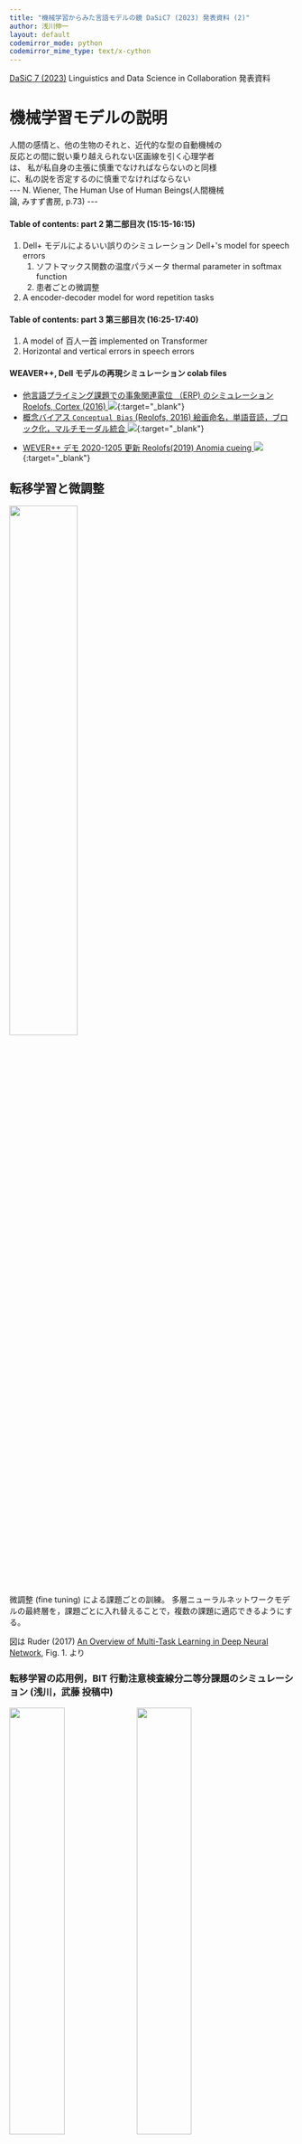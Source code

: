 ```yaml
---
title: "機械学習からみた言語モデルの鏡 DaSiC7 (2023) 発表資料 (2)"
author: 浅川伸一
layout: default
codemirror_mode: python
codemirror_mime_type: text/x-cython
---
```


<link href="/assets/css/asamarkdown.css" rel="stylesheet">

[DaSiC 7 (2023)](https://sites.google.com/view/dasic7-2023) Linguistics and Data Science in Collaboration 発表資料

# 機械学習モデルの説明

<div class="memo" style="width:77%">

人間の感情と、他の生物のそれと、近代的な型の自動機械の反応との間に鋭い乗り越えられない区画線を引く心理学者は、
私が私自身の主張に慎重でなければならないのと同様に、私の説を否定するのに慎重でなければならない <br/>
--- N. Wiener, The Human Use of Human Beings(人間機械論, みすず書房, p.73) ---
</div>

#### Table of contents: part 2 第二部目次 (15:15-16:15)

1. Dell+ モデルによるいい誤りのシミュレーション Dell+'s model for speech errors
   1. ソフトマックス関数の温度パラメータ thermal parameter in softmax function
   2. 患者ごとの微調整
2. A encoder-decoder model for word repetition tasks

#### Table of contents: part 3 第三部目次 (16:25-17:40)

1. A model of 百人一首 implemented on Transformer
2. Horizontal and vertical errors in speech errors

#### WEAVER++, Dell モデルの再現シミュレーション colab files

<!-- - [2021年02月22日実施 Dell モデル (Dell, 1997; Foygell and Dell,2000) 再現実験 <img src="/assets/colab_icon.svg">](https://colab.research.google.com/github/project-ccap/project-ccap.github.io/blob/master/notebooks/2021Foygel_Dell_model.ipynb)
- [2021ccap word2vec による単語連想課題のデモ, Rotaru(2018) に関連 <img src="/assets/colab_icon.svg">](https://colab.research.google.com/github/project-ccap/project-ccap.github.io/blob/master/notebooks/2021ccap_word_association_demo.ipynb)
- [word2vec による単語連想 + 頻度 デモ <img src="/assets/colab_icon.svg">](https://colab.research.google.com/github/project-ccap/project-ccap.github.io/blob/master/notebooks/2021ccap_word_assoc_with_freq.ipynb) -->

- [他言語プライミング課題での事象関連電位 （ERP) のシミュレーション Roelofs, Cortex (2016) <img src="/assets/colab_icon.svg">](https://colab.research.google.com/github/project-ccap/project-ccap.github.io/blob/master/notebooks/2021Roelofs_ERP_bilingual_lemret.ipynb){:target="_blank"}
- [概念バイアス `Conceptual Bias` (Reolofs, 2016) 絵画命名，単語音読，ブロック化，マルチモーダル統合 <img src="/assets/colab_icon.svg">](https://colab.research.google.com/github/project-ccap/project-ccap.github.io/blob/master/notebooks/2021Roelofs_Conceptual_bias.ipynb){:target="_blank"}
<!-- - [2 ステップ相互活性化モデルデモ (Foygell and Dell, 2000) <img src="/assets/colab_icon.svg">](https://colab.research.google.com/github/project-ccap/project-ccap.github.io/blob/master/notebooks/2020ccap_Foygel_Dell2000_2step_interactive_activaition_model_demo.ipynb) -->
- [WEVER++ デモ 2020-1205 更新 Reolofs(2019) Anomia cueing <img src="/assets/colab_icon.svg">](https://colab.research.google.com/github/project-ccap/project-ccap.github.io/blob/master/notebooks/2020ccap_Roelofs2019_Anomia_cueing_demo.ipynb){:target="_blank"}
<!-- - [上の簡単なまとめ](2020-1214about_Roelofs_anomia_cueing) -->


## 転移学習と微調整

<div class="figcenter">
<img src="/figures/2017Ruder_fig1.jpg" width="49%">
<div class="figcaption">

微調整 (fine tuning) による課題ごとの訓練。
多層ニューラルネットワークモデルの最終層を，課題ごとに入れ替えることで，複数の課題に適応できるようにする。

図は Ruder (2017) [An Overview of Multi-Task Learning in Deep Neural Network](https://arXiv.org/abs/1706.05098),
Fig. 1. より
</div></div>

### 転移学習の応用例，BIT 行動注意検査線分二等分課題のシミュレーション (浅川，武藤 投稿中)

<div class="figcenter">
<img src="/figures/2023_0721bit_line_bisection_demo0.svg" width="44%">
<img src="/figures/2023_0721bit_line_bisection_demo1.svg" width="44%">
</div>

### 転移学習の応用例 (2) TLPA，SALA 失語症，絵画命名課題

<div class="figcenter">
<img src="/figures/2023_0723tlpa_sala_214.png" width="44%"><br/>
<img src="/figures/2023_0723tlpa_sala_83.png" width="44%">
<img src="/figures/2023_0723tlpa_sala_243.png" width="44%">
</div>


### 従来モデル

Dell モデルは，2 段階相互活性モデルであり，意味層，語彙層，音素層の 3 層からなるニューラルネットワークモデルである。
従来モデル (以下 Dell モデルと表記する) を図 1 (Foygel&Dell, 2000) に示した。
以下では，意味層を S 層，語彙層を L 層，音素層を P 層と表記する。
Dell モデルにおいては，ニューラルネットワークの特徴の一つである学習に基づくパラメータの調整は行われない。
このため Dell モデルを構成する各処理ユニット間の結合係数は一定である。
各層のユニット数は，S 層 10，L 層 5，P 層 9 個である。
Dell モデルの動作を略述すると以下のようになる:
シミュレーションは離散時間で行われ，時刻 $t=[1,\ldots,16]$ の 16 時刻である。
時刻 $t_1$ で S 層には 3 つのユニットが活性化され，他の 7 つのユニットは不活性である。
S, L, P 層の $i$ 番目のユニットの活性値を，それぞれ $x_{i}$ $i\in$ $\left\\{s,l,p\right\\}$ とする。
任意の時刻 $t$ における各ユニットの活性値を表現する場合には，$x_{(i,t)}$ とする。
開始時刻 $t_1$ では S 層の 3 ユニットが必ず，活性化した状態，すなわち 1 にセットされ，残りの 7 つのユニットは 0 とされる。
活性化状態とされる 3 つのユニットは常に固定されて，シュミュレーションを通じて変化しない。
先述のように，離散化時刻が用いられるので，各ユニットは 16 回の更新を受けることとなる。
S 層と L 層，および L 層 と P 層とは相互に接続されているため，時刻 $t>1$ においては，結合している層間の影響を受け取る。
また，$t=8$ 時刻に，原著論文では jolt と命名された，最大値を強調する活性値の増強が行われる。
また，各時刻では，活性値の大きさに依存した乱数も付加される。
このため最終時刻 $t=16$ での L 層の活性値は，その都度変動することとなる。

Dell モデルでは，モデルを記述するための 4 つのパラメータ，s, p, w, d が用意されている。
s は S 層と L 層との結合係数に関わる係数，p は L 層と P 層とに関わる結合係数，w は結合係数全体に関わる結合係数であり，d 全ユニットの減衰率 (decay rate) である。
Dell モデルでは，s, p を調整可能なパラメータとする sp モデルと w, d を調整可能なパラメータとする wd モデルとが存在する。
sp モデルでは局在する結合係数の変動を記述する意味で，限局的パラメータであるということができる。
一方，wd モデルは，全処理ユニットに共通であるため，大域的パラメータとみなしうる。
すなわち sp モデルでは w と d は固定され，s と p との差異にのみ関心がある。
一方，wd モデルでは，限局したパラメータ変動を認めず ($w=s=p$)，大域的パラメータの変動によって課題成績を説明しようとする。


<div class="figcenter">
<img src="/figures/2000Foygel_Dell_fig1.png" width="43%"><br/>
<!-- <img src="figures/2013Dell_fig4.jpg" width="23%">
<img src="figures/2013Dell_fig5.jpg" width="23%"><br/> -->
</div>
<div class="figcaption">

[@2000Foygell_Dell_SP] Fig. 1 Dell らの 2 段階相互活性化モデルの概念図。
上から，意味層，語彙層，音素層という 3 層から構成される。
各層間を結ぶ線は結合係数を表しており，結合は対称的である。
例えば，S 層から L 層へ向かう前向き結合係数の値は，L 層から S 層への逆向き結合のそれと等しい。
<!-- 中央: [@2013Dell_VLPM] Fig. 4 Dell らのボクセルベース病変パラメータマッピング例,
右: [@2013Dell_VLPM] Fig. 5 -->
</div>

# Dell モデルの改善提案 (浅川+2019)

## ソフトマックス関数における温度パラメータ

<img src="/figures/2023_1026kWTA_fig1.svg">
<div class="figcaption">

データ [4,3,2,1,0] に対して，異なるベータでソフトマックス関数を実施した結果
</div>


## 従来モデルの問題点

本稿では，上記 Dell モデルの記述をパラメータ推定問題として捉え，機械学習の手法を援用することでパラメータの推定を行うことを提案する。
<!-- また Dellのモデルでもシミュレーション方式が 2 通りあり，それぞれ SP モデルと WD モデルと呼ばれる。
SP モデルは～こんなモデル～で，d は固定である。
一方で,WD モデルは～こんなモデルで～s=p=w である～ｄどこに入る？～。
―上記からの流れで、問題提起が変わってくる？ー -->
しかし，以下の問題点が指摘できる。

1. 入力刺激が，常に1 種類と極めて限られている。
入力は，常にネコ (CAT) を表す意味ベクトルのみである。
この入力に対する出力が，cat なら正解，dog なら意味エラー (semantic erros), mat なら形式エラー (formal errors), rat なら混合エラー (mixed errors), log なら無関連エラー (unrelated errors), さらに lat なら非単語 (non-word errors) あるいは新造語エラーとみなされる。
このように，従来モデルにより産み出されるエラーパターンは失語症者の呼称エラーに対応づけて検討されているものの，実際の検査や実験においては複数の異なる入力刺激が用いられることを鑑みれば，モデルにおける入力刺激の少なさは妥当性を欠くと言える。
また，入力刺激に対して，各概念は 10 個のニューロンを活性化し，かつ，概念同士の間で共有されるニューロンの存在が仮定されている（たとえばターゲット語 CAT と意味関連語の DOG の間では 3 個のニューロンの活性を共有している）ものの，これらのニューロン数と内容の設定根拠について詳述されていない点も，関連する問題として挙げることができるだろう。
2. シミュレーションにおける刺激回数が少ない。
Foygel & Dell (2000) ではネコの画像を 175 回提示して，どの種のエラーが報告されたかを計数している。
175 という数字はフィラデルフィア絵画命名課題(Roach, Schwartz, Martin, Grewal,&Brecher, 1996) の試行数である 175 回と一致させるためである。
シミュレーションでは、ネコの呼称を 175 回繰り返して得られた 6 種類の反応カテゴリ(正答と 5 種類のエラー) の比率を最も良く表出するパラメータの値を探索するため，パラメータ値を定めて，175 回演算を繰り返し，得られた値からパラメータを探索している。
しかしながら,現代の技術から考えるとコンピュータは疲れを知らないので,精度を向上させるためには多数回繰り返すことを検討すべきだと言える。
3. Jolt の大きさとタイミングに関する根拠が明白でない。
Jolt とは，特定のタイミングでモデルに与えられるブーストのことを指し，2 段階相互活性化モデルにおいては意味処理と語彙処理に対して与えられるよう設定されている。
すなわち，時刻 t が 1 のときには意味ブースト 10，t=8 のときには語彙ブースト 100 が付与され，モデルの処理が促進されると考えられている。
しかしながら，これらの値やタイミングの設定は恣意的であり，明確な根拠は示されていない。
4. Dell モデルの出⼒は，被検査者の反応そのものをシミュレートするのでなく，反応を分類した結果を予測する。
このため従来モデルは，被検査者の課題遂⾏能⼒のみをシミュレートするものではなく，検査者の判断をも内包してしまっていると解釈できる。
そこで，今回提案する呼称モデルの改定案では、近年の機械学習分野における手法をモデル構築に取り入れることで，これらの問題点を解決することを試みた。


## Dell モデルの改定 温度パラメータの変化

図 3 は，ソフトマックス関数において，温度パラメータを変化させた場合の各反応カテゴリーの確率密度の変化を示している。

<center>
<img src="/figures/2021_0810Dell_beta_sim.svg" width="49%"><br/>
</center>

温度パラメータ $\beta$ が 0 に近い（すなわち，健常者の反応をシミュレートしている）ときにはモデルは正解を算出しやすくなる。
一方，温度パラメータ $\beta$ が大きくなる場合，すなわち，患者の反応をシミュレートする場合には，各エラー率の値が上昇する。
$\beta$ は統計力学からの類推から温度パラメータと呼ぶことにする。
ソフトマックス関数は，ボルツマン分布と同一であって $x_i$ のエネルギー順位を与える式である。
このとき $\lim_{\beta\approx0}$ の極限では系は統計力学におけるボルツマン分決定論的に振る舞い $\lim\beta\mapsto\infty$ ではあらゆるエネルギー準位をとることとなる。
温度パラメータの導入意図は,このように系が確率的変動を許容する程度を表すものと解釈できるようにすることで，健常者と患者の呼称成績を連続的に捉えることを可能にするためであった。
すなわち，絵画命名課題において，健常者は温度パラメータが小さい，従って温度が低く安定した反応を生じることに対応する。
一方,反応が検査の都度変動するような，ある種の患者の錯語反応は，温度パラメータが大きい，従って温度が高いとみなしうる。
ソフトマックス関数については，ニューラルネットワークでの画像識別やカテゴリー判定などの分類課題に用いられている意味で汎用性が高い。
～ソフトマックス関数を呼称課題の反応生成に使用した利点～
また，相互活性化モデルの確率論的改訂である多項相互活性化モデル MIA (Multinomial Interactive Activation)モデル (McClelland, 2013; McClelland, Mirman, Bolger, & Khaitan, 2014) でも類似の概念が用いられている。
すなわち，本稿で提案するモデルは，オリジナルの IA モデルを拡張した MIA モデルの概念を援用して，絵画命名課題の妥当な解釈を行っているものとみなしうる。
ただし MIA モデルでは，温度概念を推定すべきパラメータとして扱っておらず，温度パラメータ $\beta$ を反応の安定性，あるいは多様性をとみなす考え方は，本提案手法に独自のものである。
また，ソフトマックス関数に温度パラメータを導入するアイデアは，ボルツマンマシン (Ackley, Hinton, & Sejnowski, 1985; Hinton & Sejnowski,1986) からの伝統である。
加えて，近年精度向上が著しい深層学習分野での自己半教師あり学習 (Self semi-suupervised learning でも採用されている概念でもある。
深層学習においては，ソフトマックス関数に温度パラメータ $\beta$ を導入することで，系の確率的振る舞いの変動を制御する意味合いがある (Chen, Konblith, Nouzi & Hinton, 2020; Jaiswal, Babuadeh, Makedon, 2020; Oord, Li, & Vinyals,2018)。
本手法では，確率的な振る舞いの度合いが，患者と健常統制群の課題成績を記述するパラメータであると考えことになる。
従って，ある種の患者の示す個々の反応は，都度都度変動し，決定論的な応答を得ることが少ない症例を模倣していることになると見なしうる。
一方，健常統制群の課題成績は，任意の刺激図版に対して安定的な応答が得られやすいと考えられる。
このことは，健常統制群の系では，温度パラメータ $\beta$ が低く，すなわち，系の応答が安定しているとみなすことなる。

## 患者ごとのシミュレーション結果 データは Foygell&Dell2000 論文中のデータを用いた

<center>
<img src="/figures/2021_0811W_B.svg" width="23%">
<img src="/figures/2021_0811T_T_.svg" width="23%">
<img src="/figures/2021_0811J_Fr_.svg" width="23%">
<img src="/figures/2021_0811V_C_.svg" width="23%">
<img src="/figures/2021_0811L_B_.svg" width="23%">
<img src="/figures/2021_0811J_B_.svg" width="23%">
<img src="/figures/2021_0811J_L_.svg" width="23%">
<img src="/figures/2021_0811G_S_.svg" width="23%">
<img src="/figures/2021_0811L_H_.svg" width="23%">
<img src="/figures/2021_0811J_G_.svg" width="23%">
<img src="/figures/2021_0811E_G_.svg" width="23%">
<img src="/figures/2021_0811B_Me_.svg" width="23%">
<img src="/figures/2021_0811B_Mi_.svg" width="23%">
<img src="/figures/2021_0811J_A_.svg" width="23%">
<img src="/figures/2021_0811A_F_.svg" width="23%">
<img src="/figures/2021_0811N_C_.svg" width="23%">
<img src="/figures/2021_0811I_G_.svg" width="23%">
<img src="/figures/2021_0811H_B_.svg" width="23%">
<img src="/figures/2021_0811J_F_.svg" width="23%">
<img src="/figures/2021_0811G_L_.svg" width="23%">
<img src="/figures/2021_0811W_R_.svg" width="23%">
</center>

## 学習

教師信号 $\mathbf{t}=\left[0.97, 0.01, 0.00, 0.01, 0.00, 0.00\right]$ とする。
このとき最小化すべき目的関数(損失関数，誤差関数) $l$
を次のように定義する:

$$\tag{A.1}
l\left(p,x;\theta\right)\equiv\sum_i\left( t_i\log(p_i) + (1-t_i)\log(1-p_i)\right)
$$

$$\tag{A.2}
\frac{\partial l}{\partial p}=\sum_i\left(
\frac{t_i}{p_i}-\frac{1-t_i}{1-p_i}
\right)
= \sum_i\frac{t_i(1-p_i)-p_i(1-t_i)}{p_i(1-p_i)}
= \sum_i\frac{t_i-p_i}{p_i(1-p_i)}
$$

この $l$ を最小化する学習をニューラルネットワークの学習則に従い以下のような勾配降下法を用いて訓練する:
$$\tag{A.3}
\Delta\theta = \eta\frac{\partial l}{\partial\theta}
= \eta\frac{\partial l}{\partial p}\frac{\partial p}{\partial x_t}\frac{\partial x_t}{\partial\theta}
$$

合成関数の微分則に従って
$$\tag{A.4}
\frac{\partial l}{\partial\theta}
$$
である。

更に $p_{i}$ を $x_{j,t}$ で微分，すなわちソフトマックスの微分:

$$\tag{A.5}
\begin{aligned}
\frac{\partial p_{i}}{\partial\beta x_{i}} =\frac{e^{\beta x_{i}}\left(\sum e^{\beta x_{j}}\right)-e^{\beta x_i}e^{\beta x_{i}}}{\left(\sum e^{\beta x_{j}}\right)^{2}}
&=\left(\frac{e^{\beta x_{i}}}{\sum e^{\beta x_{j}}}\right)
\left(\frac{\sum e^{\beta x_{j}}}{-e^{\beta x_{j}}}{\sum e^{\beta x_{j}}}\right)\\
                                       &=p_i \left(\frac{\sum e^{\beta x_{j}}}{\sum e^{\beta x_{i}}}-\frac{e^{\beta x_{i}}}{\sum e^{\beta x_{j}}}\right)\\
                                      &=p_i (1-p_{j})\frac{\partial p_{i}}{\partial x_{j}} \\
                                      &=  p_i(\delta_{ij}- p_{j})\\
\frac{\partial p_{i}}{\partial x_{j}} &=  p_{i}\left(\delta_{ij}- p_{j}\right)
\end{aligned}
$$


$\theta$ を $\beta$ とそれ以外 ($w,d,s,p$) とに分けて考える。
更に，各個のパラメータについて微分することを考える。
Dell らのモデルでは次式のような漸化式が用いられた:
$$
x_{t+1} = (1-d)x_{t} + \sum w x_{t} + z,\tag{A.7}
$$

ここで $z\sim\mathcal{N}\left(0,a_1^2 + a_2^2x_{t}\right)$ である。

$$
\Delta \theta=\eta\frac{\partial l}{\partial\theta}\tag{A.8}
$$

ここで $l$ は損失関数 (誤差関数，目的関数) であり，\(\eta\) は学習係数 (learning ratio) である。

$$
\begin{aligned}
\frac{\partial l}{\partial\theta} &=\frac{\partial l}{\partial p}\frac{\partial p}{\partial x_t}\frac{\partial x_t}{\partial\theta}\\
&=\sum_i\frac{t_i-p_i}{p_i(1-p_i)}\sum_j p_i\left(\delta_{ij}-p_j\right)\frac{\partial x_{j,t}}{\partial\theta}\\
\end{aligned}\tag{A.9}
$$

今一度，損失関数を \(l\), 最終層出力の出力を確率密度関数を $y$, 各ニューロンの出力値を $x$ とする。
推定すべき Dell モデルのパラメータ $\theta=\{w,d,s,p\}$ とする。

それぞれ以下の通りである:
* $w$: 重みパラメータ
* $d$: 崩壊パラメータ
* $s$: 視覚入力層と語彙層との間の結合パラメータ
* p$: 語彙層と音韻層との結合パラメータ

$x_{i,\tau}^{(\text{Layer})}$ を $\text{Layer}=\left[s:\text{視覚的意味層}, l:\text{語彙層}, p:\text{音韻層}\right]$ を時刻 $\tau$ での層 (Layer) における $i$  番目のニューロンであるとすれば，次式を得る:

$$
\begin{array}{ll}
x_{i,t+1}^{(s)} &= (1-d)x_{i,t}^{(s)} + sw \sum_j u_{ij}^{(l)}x_{j},\\
x_{i,t+1}^{(l)} &= (1-d)x_{i,t}^{(l)} + sw \sum_{j\in(s)} u_{ij}^{(s)}x_{j}^{(s)} + pw\sum_{j\in(p)}u_{ij}^{(p)}
x_j^{(p)},\\
x_{i,t+1}^{(p)} &= (1-d)x_{i,t}^{(p)} + pw \sum_{j\in(l)} u_{ij}^{(l)}x_{j}^{(l)},\\
\end{array}\tag{A.10}
$$

$$
\mathbf{\Theta}=
\left(
    \begin{array}{ccc}
    1-d & wp & 0\\
    wp & 1-d & ws\\
    0  & ws & 1-d\\
    \end{array}
\right)\tag{A.11}
$$
とすれば，

$$
\mathbf{x}_t=\mathbf{\Theta x}_{t-1}+ z\left(\mathbf{x}_{t-1};a_1^,a_2^2\right)\tag{A.12}
$$

#### コード

* [Dell model の PyTorch 実装 2021CNPS 提案モデル <img src="/assets/colab_icon.svg">](https://colab.research.google.com/github/project-ccap/project-ccap.github.io/blob/master/notebooks/2021cnps_ccap1_simpleDell.ipynb)


# エンコーダ・デコーダモデルを用いた，健常者と失語症患者の言い誤りのシミュレーション (大門+2023)

## 翻訳モデルにおける注意

* 符号化器の最後の隠れ状態から単一の文脈ベクトルを構築するのではなく，文脈ベクトルとソース入力全体との間にショートカットを作成する。
* これらのショートカット接続の重みは，各出力要素ごとにカスタマイズ可能
* 文脈ベクトルが全入力系列にアクセスできる間は，忘れる心配はない。
* ソースとターゲットの間のアライメントは，文脈ベクトルによって学習され，制御される。
* 基本的に文脈ベクトルは 3 つの情報を用いる。
    1. 符号化器側の中間層状態 (ソース)
    2. 復号化器側の中間層状態 (ターゲット)
    3. ソースとターゲットのアラインメント(配置情報) すなわちどの位置の情報に着目すべきかを決定する

<div class="figcenter">
<img src="/figures/2014Sutskever_S22_Fig1.svg" width="77%">
<div class="figcaption">

オリジナルモデル [Sutuskever+2014](https://arXiv.org/abs/1409.3215) Fig. 1
</div></div>

<div class="figcenter">
<img src="/figures/2014Sutskever_Fig2left.svg" width="44%">
<img src="/figures/2014Sutskever_Fig2right.svg" width="44%">
<div class="figcaption">

[Sutuskever+2014](https://arXiv.org/abs/1409.3215) Fig. 2
</div></div>


## 2.2 注意の種類

* **文脈ベースの注意 Content-base attention** ([Graves2014](https://arxiv.org/abs/1410.5401)):
$\text{score}(\mathbf{s}_t, \mathbf{h}_i) = \cos\left(\mathbf{s}_t, \mathbf{h}_i\right)$

* **加算的注意 Additive attention** ([Bahdanau2015](https://arxiv.org/pdf/1409.0473.pdf)):
$\text{score}(\mathbf{s}_t, \mathbf{h}_i) =$ $\mathbf{v}_a^\top \tanh(\mathbf{W}_a\left[\mathbf{s}_t; \mathbf{h}_i\right])$<br/>
Loung2015 論文では，"concat", Vaswani2017 論文では "additive atttention" として言及されている注意のこと
* **位置ベースの注意 Location-Base attention** ([Luong2015](https://arxiv.org/pdf/1508.04025.pdf)):
$\alpha_{t,i} = \text{softmax}(\mathbf{W}_a\mathbf{s}_t)$ <br/>
これにより，ソフトマックス配置(アライメント)がターゲット位置のみに依存するように単純化される。
* **一般化注意 General attention** ([Luong2015](https://arxiv.org/pdf/1508.04025.pdf)):
$\text{score}(\mathbf{s}_t,\mathbf{h}_i) = \mathbf{s}_t^\top\mathbf{W}_a\mathbf{h}_i$<br/>
$\mathbf{W}_a$ は，注意層の訓練可能な重み行列
* **内積型注意 Dot-Product attention attention** ([Luong2015](https://arxiv.org/pdf/1508.4025.pdf)):
$\text{score}(\mathbf{s}_t,\mathbf{h}_i) = \mathbf{s}_t^\top\mathbf{h}_i$
* **規格化内積型注意 Scaled Dot-Product attention**  ([Vaswani2017](http://papers.nips.cc/paper/7181-attention-is-all-you-need.pdf)):
$\text{score}(\mathbf{s}_t, \mathbf{h}_i) = \frac{\mathbf{s}_t^\top\mathbf{h}_i}{\sqrt{n}}$<br/>
注：尺度因子を除いて内積型注意に酷似する；ここで、n はソース中間層状態の次元。
BERT および GPT で用いられている。

$[\cdot;\cdot]$ は 2 つのベクトルの連接を表す。

## 2.3 注意の定義

長さ $n$ のソース系列 $\mathbf{x}$ と，長さ $m$ のターゲット系列 $\mathbf{y}$ を考える。
太字はベクトルであることを示す。

$$ \begin{aligned}
\mathbf{x} &= \left[x_1, x_2, \dots, x_n\right] \\
\mathbf{y} &= \left[y_1, y_2, \dots, y_m\right] \\
\end{aligned} $$

<!-- $$\mathbf{h}_i = \left[\overrightarrow{\mathbf{h}}_i^\top; \overleftarrow{\mathbf{h}}_i^\top\right]^\t
op, i=1,\dots,n$$ -->
復号化器ネットワークは，位置 $t$ の出力語に対して隠れ状態 $\mathbf{s}_t=f( \mathbf{s}_{t-1}, y_{t-1}, \math
bf{c}_t)$, $t\in[1,m]$ であり，文脈ベクトル $\mathbf{c}_t$ は入力系列の隠れ状態の和で配置(アライメント) の
得点で重み付けをする。

$$
\begin{aligned}
\mathbf{c}_t &= \sum_{i=1}^n \alpha_{t,i} \mathbf{h}_i & \text{ 出力のための文脈ベクトル }y_t\\
\alpha_{t,i} &= \text{align}(y_t, x_i)                 & \text{ 2 つの単語 }y_t\text{ 及び }x_i\text{ を配
置}\\
&= \frac{\exp(\text{score}(\mathbf{s}_{t-1}, \mathbf{h}_i))}{\sum_{i'=1}^n \exp(\text{score}(\mathbf{s}_{t-
1}, \mathbf{h}_{i'}))} & \text{ アラインメント得点のソフトマックス}
\end{aligned}
$$

## アラインメント関数

アライメントモデルは，位置 $i$ の入力と位置$t$ の出力の対 $(y_t, x_i)$ に，それらがどれだけ一致しているかに基づいて得点 $\alpha_{t,i}$ を付与する。
$\alpha_{t,i}$ の集合は，各出力に対して各ソース中間層状態をどの程度考慮すべきかを定義する重みである。
Bahdanau 論文では，アライメント得点 $\alpha$ は単一の中間層を持つフィードフォワードネットワークによって計量化され，このネットワークはモデルの他の部分と同時に学習される。
得点関数は，非線形活性化関数として $\tanh$ が使用されていることを考えると，以下のような形となる:
$$
\text{score}(\mathbf{s}_t, \mathbf{h}_i) = \mathbf{v}_a^\top \tanh(\mathbf{W}_a\left[\mathbf{s}_t; \mathbf{
h}_i\right])
$$

ここで，$\mathbf{v}_a$ と $\mathbf{W}_a$ は共にアライメントモデルで学習される重み行列。

<!-- アライメント得点行列は，ソース語とターゲット語の相関を明示的に示す良い副産物である。 -->

## Building block モデルごとの性能

<div class="figcenter">
<img src="/figures/2023_0309ccap_comparision_among_RNNmodels.svg" width="66%">
<img src="/figures/2015Greff_LSTM_ja.svg" width="29%">
</div>
<div class="figcaption">

左: RNN モデルと注意機構による性能の変化。<br/>
右: LSTM の概念図 (浅川2015)
</div>

* SRN without 注意以外のモデルでは，学習が可能であることが分かる。
* このことから，注意成分と RNN 成分とで，いずれが speech errors に関連しているのかを見定めたい，というリサーチクエスチョンが提起できる。本発表では，このことに焦点を当てた。

## 実験

### 入出力表現

* 入出力語彙辞書 (48 トークン): ['<PAD>', '<EOW>', '<SOW>', '<UNK>', 'N', 'a', 'a:', 'e', 'e:', 'i', 'i:', 'i::', 'o', 'o:', 'o::', 'u', 'u:', 'b', 'by', 'ch', 'd', 'dy', 'f', 'g', 'gy', 'h', 'hy', 'j', 'k', 'ky', 'm', 'my', 'n', 'ny', 'p', 'py', 'q', 'r', 'ry', 's', 'sh', 't', 'ts', 'w', 'y', 'z', 'ty', ‘:’] <PAD> : 埋め草，<EOW>: 語尾，<SOW>:語頭，<UNK>: 未定義をあらwす特殊トークン
* 中間層素子数: 64
* 語末特殊トークン<EOW> を出力した時点で終了。
* 復号化器の中間層初期値 = 符号化器の終了時点の中間層状態
* 復号化器には注意機構を実装 such as chatGPT, BERT, and more.

<div class="figcenter">
<img src="/figures/2023cnps_KIA_enc_dec.png" width="66%">
</div>
<div class="figcaption" style="width:49%">
エンコーダ・デコーダモデルの概念図
</div>

### 中間層に加えた３つの処理過程

#### モデル0 全てのパラメータを微調整

#### <font color="cyan">モデル1 注意機構を固定して，GRU 側を微調整</font> 水色: 運動計画と聴覚フィードバック制御 (カルマンフィルタ (Kalman1960) 様の制御を実現)

#### <font color="blue">モデル2 GRU 側を固定して，注意を微調整</font> 青：トップダウン注意

<font color="red">赤色：エンコーダの出力. 音素系列，ボトムアップ注意，言いたい事：固定 like a STM (Baddley1992)</font>

<div class="figcenter">
<img src="/figures/2023cnps_ccap_model01.png" width="66%">
</div>
<div class="figcaption" style="width:49%">

デコーダ側の時刻 t-1 から t への遷移において，微調整を加える部分を色分けして表示。
</div>

### 事前学習と微調整

* 事前学習 pretraining : 健常モデルとみなす。
    * 転移学習 transfer learning と微調整 fine tuning:
    * 転移学習: 最終層と最終直下層との結合のみ再学習
* 微調整: すべての層の結合を再学習
* 転移学習，微調整完了後のモデルを実際の言い誤り生成器と見なす。

* 健常者であれば，時間的，精神的ストレスのかかった状態での発話場面
* 失語症，難読症であれば言い誤りに現れる機能変化

上記をモデルのパラメータ変容によって説明可能か？ (ボクセル障害マッピング Dronkers+ などから触発され着想

## 結果

<div class="figcenter">
<img src="/figures/2023_0402fine_tuned_speech_errors.svg" width="77%">
</div>

一旦，通常の単語の発話を学習したモデルに対して，提案モデルにおいて，水色部分と青色部分の両者とも微調整対象にした。
結果は，ほとんど全ての言い誤りを再生させることができた。

* 実際には，刺激｢ノートルダム｣については，2 つの正解が存在する(ノートムダルとノールトダム)。
* このため，微調整では，このノートルダムの言い間違えの 1 つについてのみ，言い間違えに失敗し，143/144 の言い間違え率を得た。

* モデル 0: 全体を微調整
* <font color="cyan">モデル 1: モデルの水色部分のみ微調整を行い，青色部分を固定した場合</font> 96.5% の言い間違えを再現した。言い間違えに失敗した例は，「たのしませて」(実際の言い間違え例はタノマシ)を/タノシャシ/ などであった。
* <font color="blue">モデル 2: 一方，水色部分を固定して微調整を行う</font> 言い間違え再現率は 52/144 =  36.11 % であった。

このことから，成人の言い間違えデータの生成源は，水色部分，すなわち，音の運動出力の繋がり部分の不具合に起因し，語彙的表象の変容だけでは，36 % 程度しか再現できないと言えるだろう。

## その他のエンコーダ・デコーダモデル

### その他 1. 三角モデル

<div class="figcenter">
<img src="https://raw.githubusercontent.com/ShinAsakawa/ShinAsakawa.github.io/master/assets/2004Harm_Seidenberg_fig1_extended.svg" style="width:49%">
</div>
<div class="figcaption" style="width:33%">

Harm&Seidenberg2004 Fig. 1 を改変。
</div>

1. O(rthgraphy), P(honology), S(emnatics) のそれぞれに対して，ソースとターゲットと見立てた，9 つのデータセット，モデルを用意

モデル名を下表に示す。
表中の x2y は，ソースが x [o,p,s] でターゲットが y [o,p,s] であるモデルを意味する。
カッコ内は，ソースとターゲットのそれぞれが，系列データであれば Seq であり，埋め込みベクトルデータであれば Vec である。

|source\target   | O   | P   |  S |
|:--:|:--:|:---:|:--:|
| O | o2o (Seq2seq)| o2p (Seq2Seq)| o2s (Seq2Vec)|
| P | p2o (Seq2Seq)| p2p (Seq2Seq)| p2s (Seq2Vec)|
| S | s2o (Vec2Seq)| s2p (Vec2Seq)| s2s (Vec2Vec)|

ソースからターゲットへと系列データかベクトル埋め込みデータかによって，モデルは 4 種類に分類できる。

1. 系列から系列へ: 4 (o2o, o2p, p2o, p2p)，
2. 系列からベクトル埋め込みへ: 2 (o2s, p2s)
3. ベクトル埋め込みから系列へ: 2 (s2o, s2p)
4. ベクトル埋め込みからベクトル埋め込み 1

### その他 2. オノマトペ生成器

オノマトペ 小野+2007 「日本語オノマトペ辞典」の 4500 オノマトペから，word2vec にエントリのある 1741 語を用いて上記の三角モデルの枠組みを用いた

<div class="figcenter">
<img src="/figures/2023_1217onomatope_phon.png" width="33%">
<img src="/figures/2023_1217onomatope_sem.png" width="33%">
<img src="/figures/2023_1217onomatope_phon+sem.png" width="33%">
</div>
<div class="figcaption">

左: オノマトペの音韻表象: エンコーダの最終時刻の中間層を tSNE を用いて視覚化<br/>
中: 対応するオノマトペの word2vec データを tSNE を用いて視覚化<br/>
右: 音韻+意味 の混合表象を tSNE を用いて視覚化
</div>

### その他 3. ストループ効果

<div class="figcenter">
<img src="/figures/1990Cohen_McClelland_stroop_fig3.svg">
<img src="/figures/2023_1110task_demand_conflict_ja.svg" width="49%">
</div>
<div class="figcaption" style="width:94%">

左: 単語読解と色名学習後の接続強度を示すネットワーク図。 (強度は接続の横に示され，中間ユニットのバイアスはユニットの内側に示されている。
課題要求ユニットから中間ユニットへの注意強度は固定され，中間ユニットのバイアスも固定された。
課題要求ユニットがオンのとき，対応する経路のユニットの基本入力が 0.0 になり，もう一方の経路のユニットの基本入力が，実験によって -4.0 から -4.9 の範囲になるように選ばれた)。
<!-- Figure 3. Diagram of the network showing the connection strengths after training on the word-reading a
nd color-naming tasks.
(Strengths are shown next to connections; biases on the intermediate units are shown inside the units.
Attention strengths-from task demand units to intermediate units-were fixed, as were biases for the interme
diate units.
The values were chosen so that when the task demand unit was on, the base input for units in the correspond
ing pathway was 0.0, whereas the base input to units in the other pathway was in the range of -4.0 to -4.9,
 depending on the experiment.) -->

出典: Cohen, Dunbar, and McClelland (1990) __On the Control of Automatic Processes: A Parallel Distributed Processing Account of the Stroop Effect__, Psychological Review, Vol. 97, No. 3, 332-361.

右: 転移学習，微調整を用いた Stroop 課題の枠組み
</div>

<div class="figcenter">
<img src="/figures/2023_1114stroop_stim_examples.png" width="44%">
</div>
<div class="figcaption">

Stroop 効果実験に用いた，転移学習に用いた刺激例。フォント種類 14 種，文字サイズ 5 種，色数 4 色，文字数，5 種。
データ拡張により，訓練刺激は，任意の回転，拡大縮小がなされている。
</div>
